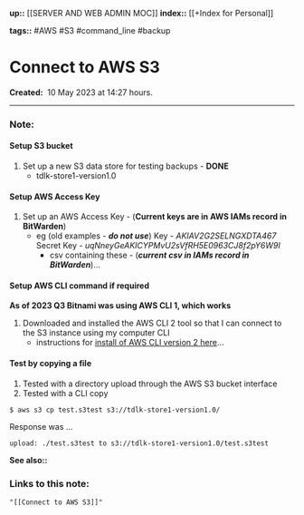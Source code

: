 **up::** [[SERVER AND WEB ADMIN MOC]]
**index::** [[+Index for Personal]]
 

**tags::** #AWS #S3 #command_line #backup 

# Connect to AWS S3

**Created:**  10 May 2023 at  14:27 hours.

___
### Note:

#### Setup S3 bucket
1. Set up a new S3 data store for testing backups - **DONE**
	- tdlk-store1-version1.0

#### Setup AWS Access Key
1. Set up an AWS Access Key - (**Current keys are in AWS IAMs record in BitWarden**)
	- eg (old examples - ***do not use***)
	  Key - *AKIAV2G2SELNGXDTA467*
	  Secret Key - *uqNneyGeAKICYPMvU2sVfRH5E0963CJ8f2pY6W9I*
		- csv containing these - (***current csv in IAMs record in BitWarden***)... 

#### Setup AWS CLI command if required
**As of 2023 Q3 Bitnami was using AWS CLI 1, which works**
1. Downloaded and installed the AWS CLI 2 tool so that I can connect to the S3 instance using my computer CLI
	- instructions for [install of AWS CLI version 2 here](https://docs.aws.amazon.com/cli/latest/userguide/getting-started-install.html)... 

#### Test by copying a file
1. Tested with a directory upload through the AWS S3 bucket interface
2. Tested with a CLI copy
```
$ aws s3 cp test.s3test s3://tdlk-store1-version1.0/
```

Response was ...
```
upload: ./test.s3test to s3://tdlk-store1-version1.0/test.s3test
```


**See also::** 

### Links to this note:
```query
"[[Connect to AWS S3]]"
```


